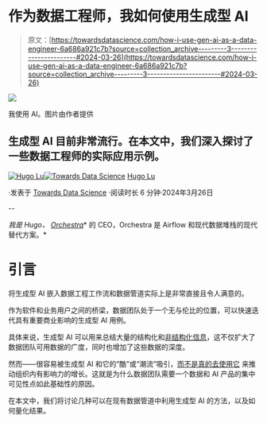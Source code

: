 # 作为数据工程师，我如何使用生成型 AI

> 原文：[https://towardsdatascience.com/how-i-use-gen-ai-as-a-data-engineer-6a686a921c7b?source=collection_archive---------3-----------------------#2024-03-26](https://towardsdatascience.com/how-i-use-gen-ai-as-a-data-engineer-6a686a921c7b?source=collection_archive---------3-----------------------#2024-03-26)

![](../Images/6c7e3a1a5ad9dd2a13163f07ad41b854.png)

我使用 AI。图片由作者提供

## 生成型 AI 目前非常流行。在本文中，我们深入探讨了一些数据工程师的实际应用示例。

[](https://medium.com/@hugolu87?source=post_page---byline--6a686a921c7b--------------------------------)[![Hugo Lu](../Images/045de11463bb16ea70a816ba89118a9e.png)](https://medium.com/@hugolu87?source=post_page---byline--6a686a921c7b--------------------------------)[](https://towardsdatascience.com/?source=post_page---byline--6a686a921c7b--------------------------------)[![Towards Data Science](../Images/a6ff2676ffcc0c7aad8aaf1d79379785.png)](https://towardsdatascience.com/?source=post_page---byline--6a686a921c7b--------------------------------) [Hugo Lu](https://medium.com/@hugolu87?source=post_page---byline--6a686a921c7b--------------------------------)

·发表于 [Towards Data Science](https://towardsdatascience.com/?source=post_page---byline--6a686a921c7b--------------------------------) ·阅读时长 6 分钟·2024年3月26日

--

*我是 Hugo，* [*Orchestra*](https://getorchestra.io)* 的 CEO，Orchestra 是 Airflow 和现代数据堆栈的现代替代方案。*

# 引言

将生成型 AI 嵌入数据工程工作流和数据管道实际上是非常直接且令人满意的。

作为软件和业务用户之间的桥梁，数据团队处于一个无与伦比的位置，可以快速迭代具有重要商业影响的生成型 AI 用例。

具体来说，生成型 AI 可以用来总结大量的结构化和[非结构化信息](https://www.getorchestra.io/blog/the-unstructured-data-funnel)，这不仅扩大了数据团队可用数据的广度，同时也增加了这些数据的深度。

然而——很容易被生成型 AI 和它的“酷”或“潮流”吸引，[而不是真的去使用它](https://www.ciodive.com/news/generative-ai-experiments-fail/707561/#:~:text=Generative%20AI%20experiments%20often%20fail,Group%20survey%20published%20last%20month.) 来推动组织内有影响力的增长。这就是为什么数据团队需要一个数据和 AI 产品的集中可见性点如此基础性的原因。

在本文中，我们将讨论几种可以在现有数据管道中利用生成型 AI 的方法，以及如何量化结果。
